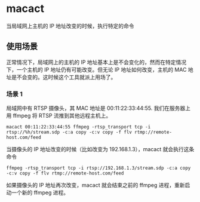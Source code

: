 # macact
当局域网上主机的 IP 地址改变的时候，执行特定的命令

## 使用场景
正常情况下，局域网上的主机的 IP 地址基本上是不会变化的，然而在特定情况下，一个主机的 IP 地址仍有可能改变。但无论 IP 地址如何改变，主机的 MAC 地址是不会变的。这时候这个工具就派上用场了。

### 场景 1
局域网中有 RTSP 摄像头，其 MAC 地址是 00:11:22:33:44:55. 我们在服务器上用 ffmpeg 将 RTSP 流推到其他远程主机上。

```
macact 00:11:22:33:44:55 ffmpeg -rtsp_transport tcp -i rtsp://%h/stream.sdp -c:a copy -c:v copy -f flv rtmp://remote-host.com/feed
```

当摄像头的 IP 地址改变的时候（比如改变为 192.168.1.3），macact 就会执行这条命令

```
ffmpeg -rtsp_transport tcp -i rtsp://192.168.1.3/stream.sdp -c:a copy -c:v copy -f flv rtmp://remote-host.com/feed
```
如果摄像头的 IP 地址再次改变，macact 就会结束之前的 ffmpeg 进程，重新启动一个新的 ffmpeg 进程。

